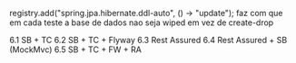 registry.add("spring.jpa.hibernate.ddl-auto", () -> "update"); faz com que em cada teste a base de dados nao seja wiped em vez de create-drop

6.1 SB + TC
6.2 SB + TC + Flyway
6.3 Rest Assured
6.4 Rest Assured + SB (MockMvc)
6.5 SB + TC + FW + RA
